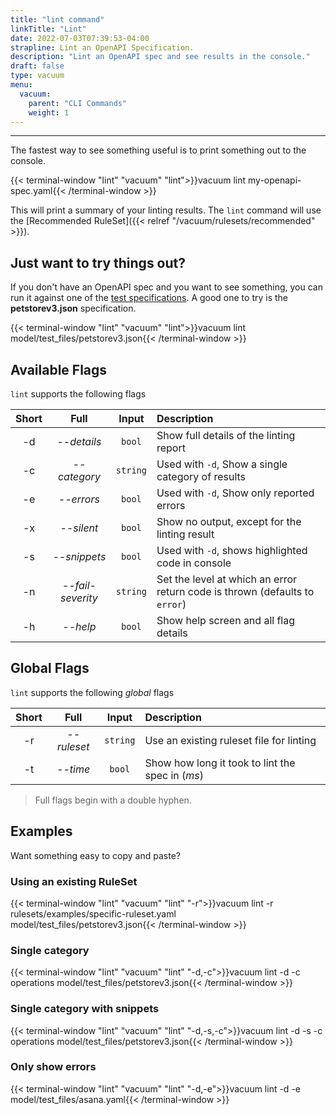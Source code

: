 ```yaml
---
title: "lint command"
linkTitle: "Lint"
date: 2022-07-03T07:39:53-04:00
strapline: Lint an OpenAPI Specification.
description: "Lint an OpenAPI spec and see results in the console."
draft: false
type: vacuum
menu:
  vacuum:
    parent: "CLI Commands"
    weight: 1
---
```


---

The fastest way to see something useful is to print something out to the console.

{{< terminal-window 
    "lint" 
    "vacuum" 
    "lint">}}vacuum lint my-openapi-spec.yaml{{< /terminal-window >}}

This will print a summary of your linting results. The `lint` command will use the 
[Recommended RuleSet]({{< relref "/vacuum/rulesets/recommended" >}}).

## Just want to try things out?

If you don't have an OpenAPI spec and you want to see something, you can run it against one of the
[test specifications](https://github.com/daveshanley/vacuum/tree/main/model/test_files). A good one to try
is the **petstorev3.json** specification.

{{< terminal-window
"lint"
"vacuum"
"lint">}}vacuum lint model/test_files/petstorev3.json{{< /terminal-window >}}

## Available Flags

`lint` supports the following flags

| Short |       Full        |  Input   | Description                                                                 |
|:-----:|:-----------------:|:--------:|:----------------------------------------------------------------------------|
|  -d   |    _--details_    |  `bool`  | Show full details of the linting report                                     |
|  -c   |   _--category_    | `string` | Used with `-d`, Show a single category of results                           |
|  -e   |    _--errors_     |  `bool`  | Used with `-d`, Show only reported errors                                   |
|  -x   |    _--silent_     |  `bool`  | Show no output, except for the linting result                               |
|  -s   |  _--snippets_     |  `bool`  | Used with `-d`, shows highlighted code in console                           |
|  -n   | _--fail-severity_ | `string` | Set the level at which an error return code is thrown (defaults to `error`) |
|  -h   |     _--help_      |  `bool`  | Show help screen and all flag details                                       |

## Global Flags

`lint` supports the following _global_ flags
    
| Short |       Full        |  Input   | Description                                                                 |
|:-----:|:-----------------:|:--------:|:----------------------------------------------------------------------------|
|  -r   |    _--ruleset_    | `string` | Use an existing ruleset file for linting                                    |
|  -t   |     _--time_      |  `bool`  | Show how long it took to lint the spec in (_ms_)                            |

> Full flags begin with a double hyphen.

## Examples

Want something easy to copy and paste?

### Using an existing RuleSet

{{< terminal-window
"lint"
"vacuum"
"lint"
"-r">}}vacuum lint -r rulesets/examples/specific-ruleset.yaml \
model/test_files/petstorev3.json{{< /terminal-window >}}


### Single category

{{< terminal-window
"lint"
"vacuum"
"lint"
"-d,-c">}}vacuum lint -d -c operations model/test_files/petstorev3.json{{< /terminal-window >}}

### Single category with snippets

{{< terminal-window
"lint"
"vacuum"
"lint"
"-d,-s,-c">}}vacuum lint -d -s -c operations model/test_files/petstorev3.json{{< /terminal-window >}}

### Only show errors 

{{< terminal-window
"lint"
"vacuum"
"lint"
"-d,-e">}}vacuum lint -d -e model/test_files/asana.yaml{{< /terminal-window >}}


